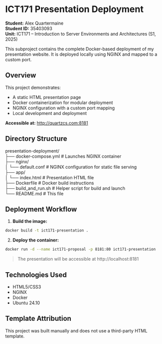 # ICT171 Presentation Deployment

**Student:** Alex Quartermaine  
**Student ID:** 35403093  
**Unit:** ICT171 – Introduction to Server Environments and Architectures (S1, 2025)

This subproject contains the complete Docker-based deployment of my presentation website. It is deployed locally using NGINX and mapped to a custom port.

## Overview

This project demonstrates:

- A static HTML presentation page
- Docker containerization for modular deployment
- NGINX configuration with a custom port mapping
- Local development and deployment

**Accessible at:** http://quartzcs.com:8181

## Directory Structure

presentation-deployment/  
├── docker-compose.yml              # Launches NGINX container  
├── nginx/  
│   └── default.conf                # NGINX configuration for static file serving  
├── app/  
│   └── index.html                  # Presentation HTML file  
├── Dockerfile                      # Docker build instructions  
├── build_and_run.sh                # Helper script for build and launch  
└── README.md                       # This file  

## Deployment Workflow

1. **Build the image:**
```bash
docker build -t ict171-presentation .
```

2. **Deploy the container:**
```bash
docker run -d --name ict171-proposal -p 8181:80 ict171-presentation
```

> The presentation will be accessible at http://localhost:8181

## Technologies Used

- HTML5/CSS3
- NGINX
- Docker
- Ubuntu 24.10

## Template Attribution

This project was built manually and does not use a third-party HTML template.
